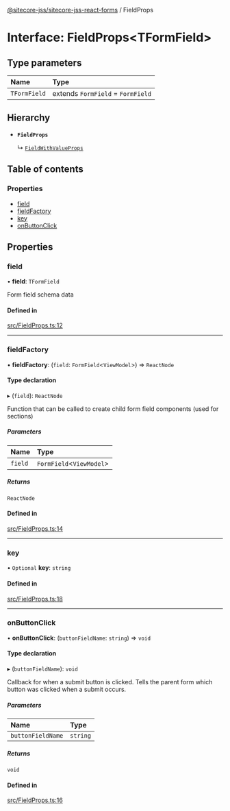 [@sitecore-jss/sitecore-jss-react-forms](../README.md) / FieldProps

# Interface: FieldProps<TFormField\>

## Type parameters

| Name | Type |
| :------ | :------ |
| `TFormField` | extends `FormField` = `FormField` |

## Hierarchy

- **`FieldProps`**

  ↳ [`FieldWithValueProps`](FieldWithValueProps.md)

## Table of contents

### Properties

- [field](FieldProps.md#field)
- [fieldFactory](FieldProps.md#fieldfactory)
- [key](FieldProps.md#key)
- [onButtonClick](FieldProps.md#onbuttonclick)

## Properties

### field

• **field**: `TFormField`

Form field schema data

#### Defined in

[src/FieldProps.ts:12](https://github.com/Sitecore/jss/blob/9e5ca529b/packages/sitecore-jss-react-forms/src/FieldProps.ts#L12)

___

### fieldFactory

• **fieldFactory**: (`field`: `FormField`<`ViewModel`\>) => `ReactNode`

#### Type declaration

▸ (`field`): `ReactNode`

Function that can be called to create child form field components (used for sections)

##### Parameters

| Name | Type |
| :------ | :------ |
| `field` | `FormField`<`ViewModel`\> |

##### Returns

`ReactNode`

#### Defined in

[src/FieldProps.ts:14](https://github.com/Sitecore/jss/blob/9e5ca529b/packages/sitecore-jss-react-forms/src/FieldProps.ts#L14)

___

### key

• `Optional` **key**: `string`

#### Defined in

[src/FieldProps.ts:18](https://github.com/Sitecore/jss/blob/9e5ca529b/packages/sitecore-jss-react-forms/src/FieldProps.ts#L18)

___

### onButtonClick

• **onButtonClick**: (`buttonFieldName`: `string`) => `void`

#### Type declaration

▸ (`buttonFieldName`): `void`

Callback for when a submit button is clicked. Tells the parent form which button was clicked when a submit occurs.

##### Parameters

| Name | Type |
| :------ | :------ |
| `buttonFieldName` | `string` |

##### Returns

`void`

#### Defined in

[src/FieldProps.ts:16](https://github.com/Sitecore/jss/blob/9e5ca529b/packages/sitecore-jss-react-forms/src/FieldProps.ts#L16)
